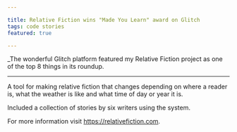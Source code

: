 ```yaml
---

title: Relative Fiction wins "Made You Learn" award on Glitch
tags: code stories
featured: true

---
```


_The wonderful Glitch platform featured my Relative Fiction project as one of the top 8 things in its roundup. 

---

A tool for mak­ing re­l­at­ive fic­tion that changes de­pend­ing on where a reader is, what the weather is like and what time of day or year it is.

Included a col­lec­tion of stor­ies by six writers us­ing the sys­tem.

For more in­form­a­tion visit [https://​re­l­at­ive­fic­tion.com](https://​re­l­at­ive­fic­tion.com).
